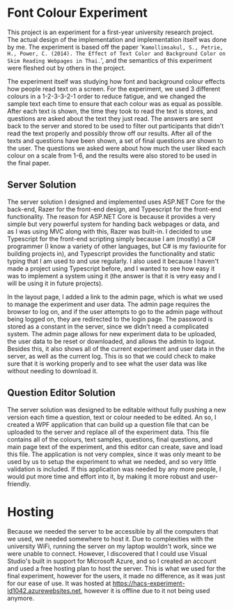 Font Colour Experiment
======================

This project is an experiment for a first-year university research project. The actual design of the implementation and implementation itself was done by me. The experiment is based off the paper '`Kamollimsakul, S., Petrie, H., Power, C. (2014). The Effect of Text Color and Background Color on Skim Reading Webpages in Thai.`', and the semantics of this experiment were fleshed out by others in the project.

The experiment itself was studying how font and background colour effects how people read text on a screen. For the experiment, we used 3 different colours in a 1-2-3-3-2-1 order to reduce fatigue, and we changed the sample text each time to ensure that each colour was as equal as possible. After each text is shown, the time they took to read the text is stores, and questions are asked about the text they just read. The answers are sent back to the server and stored to be used to filter out participants that didn't read the text properly and possibly throw off our results. After all of the texts and questions have been shown, a set of final questions are shown to the user. The questions we asked were about how much the user liked each colour on a scale from 1-6, and the results were also stored to be used in the final paper.

## Server Solution

The server solution I designed and implemented uses ASP.NET Core for the back-end, Razer for the front-end design, and Typescript for the front-end functionality. The reason for ASP.NET Core is because it provides a very simple but very powerful system for handing back webpages or data, and as I was using MVC along with this, Razer was built-in. I decided to use Typescript for the front-end scripting simply because I am (mostly) a C# programmer (I know a variety of other languages, but C# is my faviourite for building projects in), and Typescript provides the functionality and static typing that I am used to and use regularly. I also used it because I haven't made a project using Typescript before, and I wanted to see how easy it was to implement a system using it (the answer is that it is very easy and I will be using it in future projects).

In the layout page, I added a link to the admin page, which is what we used to manage the experiment and user data. The admin page requires the browser to log on, and if the user attempts to go to the admin page without being logged on, they are redirected to the login page. The password is stored as a constant in the server, since we didn't need a complicated system. The admin page allows for new experiment data to be uploaded, the user data to be reset or downloaded, and allows the admin to logout. Besides this, it also shows all of the current experiment and user data in the server, as well as the current log. This is so that we could check to make sure that it is working properly and to see what the user data was like without needing to download it.

## Question Editor Solution

The server solution was designed to be editable without fully pushing a new version each time a question, text or colour needed to be edited. An so, I created a WPF application that can build up a question file that can be uploaded to the server and replace all of the experiment data. This file contains all of the colours, text samples, questions, final questions, and main page text of the experiment, and this editor can create, save and load this file. The application is not very complex, since it was only meant to be used by us to setup the experiment to what we needed, and so very little validation is included. If this application was needed by any more people, I would put more time and effort into it, by making it more robust and user-friendly.

# Hosting

Because we needed the server to be accessible by all the computers that we used, we needed somewhere to host it. Due to complexities with the university WiFi, running the server on my laptop wouldn't work, since we were unable to connect. However, I discovered that I could use Visual Studio's built in support for Microsoft Azure, and so I created an account and used a free hosting plan to host the server. This is what we used for the final experiment, however for the users, it made no difference, as it was just for our ease of use. It was hosted at <https://hacs-experiment-ld1042.azurewebsites.net>, however it is offline due to it not being used anymore.

